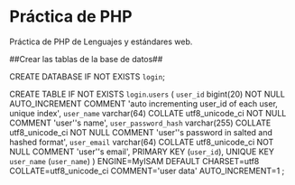 Práctica de PHP
===============

Práctica de PHP de Lenguajes y estándares web.

##Crear las tablas de la base de datos##

CREATE DATABASE IF NOT EXISTS `login`;

CREATE TABLE IF NOT EXISTS `login`.`users` (
  `user_id` bigint(20) NOT NULL AUTO_INCREMENT COMMENT 'auto incrementing user_id of each user, unique index',
  `user_name` varchar(64) COLLATE utf8_unicode_ci NOT NULL COMMENT 'user''s name',
  `user_password_hash` varchar(255) COLLATE utf8_unicode_ci NOT NULL COMMENT 'user''s password in salted and hashed format',
  `user_email` varchar(64) COLLATE utf8_unicode_ci NOT NULL COMMENT 'user''s email',
  PRIMARY KEY (`user_id`),
  UNIQUE KEY `user_name` (`user_name`)
) ENGINE=MyISAM DEFAULT CHARSET=utf8 COLLATE=utf8_unicode_ci COMMENT='user data' AUTO_INCREMENT=1 ;
